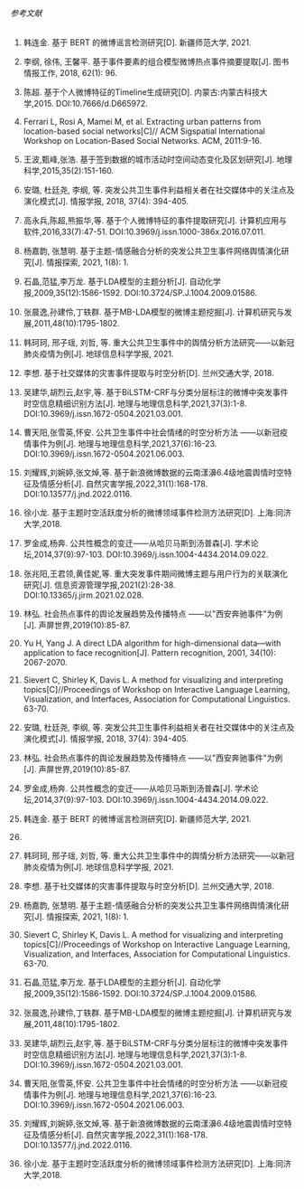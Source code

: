 ###### 参考文献

1. 韩连金. 基于 BERT 的微博谣言检测研究[D]. 新疆师范大学, 2021.

2. 李纲, 徐伟, 王馨平. 基于事件要素的组合模型微博热点事件摘要提取[J]. 图书情报工作, 2018, 62(1): 96.

3. 陈超. 基于个人微博特征的Timeline生成研究[D]. 内蒙古:内蒙古科技大学,2015. DOI:10.7666/d.D665972.

4. Ferrari L, Rosi A, Mamei M, et al. Extracting urban patterns from location-based social networks[C]// ACM Sigspatial International Workshop on Location-Based Social Networks. ACM, 2011:9-16.

5. 王波,甄峰,张浩. 基于签到数据的城市活动时空间动态变化及区划研究[J]. 地理科学,2015,35(2):151-160.

6. 安璐, 杜廷尧, 李纲, 等. 突发公共卫生事件利益相关者在社交媒体中的关注点及演化模式[J]. 情报学报, 2018, 37(4): 394-405.

7. 高永兵,陈超,熊振华,等. 基于个人微博特征的事件提取研究[J]. 计算机应用与软件,2016,33(7):47-51. DOI:10.3969/j.issn.1000-386x.2016.07.011.

8. 杨嘉韵, 张慧明. 基于主题-情感融合分析的突发公共卫生事件网络舆情演化研究[J]. 情报探索, 2021, 1(8): 1.

9. 石晶,范猛,李万龙. 基于LDA模型的主题分析[J]. 自动化学报,2009,35(12):1586-1592. DOI:10.3724/SP.J.1004.2009.01586.

10. 张晨逸,孙建伶,丁轶群. 基于MB-LDA模型的微博主题挖掘[J]. 计算机研究与发展,2011,48(10):1795-1802.

11. 韩珂珂, 邢子瑶, 刘哲, 等. 重大公共卫生事件中的舆情分析方法研究——以新冠肺炎疫情为例[J]. 地球信息科学学报, 2021.

12. 李想. 基于社交媒体的灾害事件提取与时空分析[D]. 兰州交通大学, 2018.

13. 吴建华,胡烈云,赵宇,等. 基于BiLSTM-CRF与分类分层标注的微博中突发事件时空信息精细识别方法[J]. 地理与地理信息科学,2021,37(3):1-8. DOI:10.3969/j.issn.1672-0504.2021.03.001.

14. 曹天阳,张雪英,怀安. 公共卫生事件中社会情绪的时空分析方法 ——以新冠疫情事件为例[J]. 地理与地理信息科学,2021,37(6):16-23. DOI:10.3969/j.issn.1672-0504.2021.06.003.

15. 刘耀辉,刘婉婷,张文焯,等. 基于新浪微博数据的云南漾濞6.4级地震舆情时空特征及情感分析[J]. 自然灾害学报,2022,31(1):168-178. DOI:10.13577/j.jnd.2022.0116.

16. 徐小龙. 基于主题时空活跃度分析的微博领域事件检测方法研究[D]. 上海:同济大学,2018.

17. 罗金成,杨奔. 公共性概念的变迁——从哈贝马斯到汤普森[J]. 学术论坛,2014,37(9):97-103. DOI:10.3969/j.issn.1004-4434.2014.09.022.

18. 张兆阳,王君领,黄佳妮,等. 重大突发事件期间微博主题与用户行为的关联演化研究[J]. 信息资源管理学报,2021(2):28-38. DOI:10.13365/j.jirm.2021.02.028.

19. 林弘. 社会热点事件的舆论发展趋势及传播特点 ——以"西安奔驰事件"为例[J]. 声屏世界,2019(10):85-87.

20. Yu H, Yang J. A direct LDA algorithm for high-dimensional data—with application to face recognition[J]. Pattern recognition, 2001, 34(10): 2067-2070.

21. Sievert C, Shirley K, Davis L. A method for visualizing and interpreting topics[C]//Proceedings of Workshop on Interactive Language Learning, Visualization, and Interfaces, Association for Computational Linguistics. 63-70.

    









1. 安璐, 杜廷尧, 李纲, 等. 突发公共卫生事件利益相关者在社交媒体中的关注点及演化模式[J]. 情报学报, 2018, 37(4): 394-405.
2. 林弘. 社会热点事件的舆论发展趋势及传播特点 ——以"西安奔驰事件"为例[J]. 声屏世界,2019(10):85-87.
3. 罗金成,杨奔. 公共性概念的变迁——从哈贝马斯到汤普森[J]. 学术论坛,2014,37(9):97-103. DOI:10.3969/j.issn.1004-4434.2014.09.022.
4. 韩连金. 基于 BERT 的微博谣言检测研究[D]. 新疆师范大学, 2021.
5. 
6. 韩珂珂, 邢子瑶, 刘哲, 等. 重大公共卫生事件中的舆情分析方法研究——以新冠肺炎疫情为例[J]. 地球信息科学学报, 2021.
7. 李想. 基于社交媒体的灾害事件提取与时空分析[D]. 兰州交通大学, 2018.
8. 杨嘉韵, 张慧明. 基于主题-情感融合分析的突发公共卫生事件网络舆情演化研究[J]. 情报探索, 2021, 1(8): 1.
9. Sievert C, Shirley K, Davis L. A method for visualizing and interpreting topics[C]//Proceedings of Workshop on Interactive Language Learning, Visualization, and Interfaces, Association for Computational Linguistics. 63-70.
10. 石晶,范猛,李万龙. 基于LDA模型的主题分析[J]. 自动化学报,2009,35(12):1586-1592. DOI:10.3724/SP.J.1004.2009.01586.
11. 张晨逸,孙建伶,丁轶群. 基于MB-LDA模型的微博主题挖掘[J]. 计算机研究与发展,2011,48(10):1795-1802.
12. 吴建华,胡烈云,赵宇,等. 基于BiLSTM-CRF与分类分层标注的微博中突发事件时空信息精细识别方法[J]. 地理与地理信息科学,2021,37(3):1-8. DOI:10.3969/j.issn.1672-0504.2021.03.001.
13. 曹天阳,张雪英,怀安. 公共卫生事件中社会情绪的时空分析方法 ——以新冠疫情事件为例[J]. 地理与地理信息科学,2021,37(6):16-23. DOI:10.3969/j.issn.1672-0504.2021.06.003.
14. 刘耀辉,刘婉婷,张文焯,等. 基于新浪微博数据的云南漾濞6.4级地震舆情时空特征及情感分析[J]. 自然灾害学报,2022,31(1):168-178. DOI:10.13577/j.jnd.2022.0116.
15. 徐小龙. 基于主题时空活跃度分析的微博领域事件检测方法研究[D]. 上海:同济大学,2018.